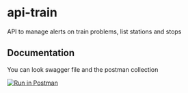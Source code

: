 # api-train

API to manage alerts on train problems, list stations and stops

## Documentation

You can look swagger file and the postman collection

[![Run in Postman](https://run.pstmn.io/button.svg)](https://app.getpostman.com/run-collection/41916c21ddcbad83a1a7#?env%5Bapi-train%20-%20example%5D=W3siZW5hYmxlZCI6dHJ1ZSwia2V5IjoiaG9zdCIsInZhbHVlIjoiaHR0cHM6Ly9hcGkudHJhaW4uY2F0IiwidHlwZSI6InRleHQifSx7ImVuYWJsZWQiOnRydWUsImtleSI6InRva2VuIiwidmFsdWUiOiItIiwidHlwZSI6InRleHQifSx7ImVuYWJsZWQiOnRydWUsImtleSI6InVzZXJuYW1lIiwidmFsdWUiOiJ1c2VyIiwidHlwZSI6InRleHQifSx7ImVuYWJsZWQiOnRydWUsImtleSI6InBhc3N3b3JkIiwidmFsdWUiOiJwYXNzIiwidHlwZSI6InRleHQifV0=)
